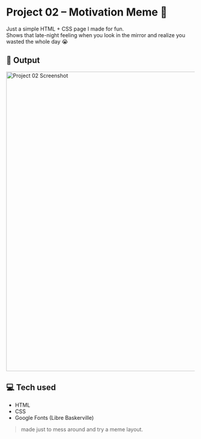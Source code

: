 # Project 02 – Motivation Meme 😤

Just a simple HTML + CSS page I made for fun.  
Shows that late-night feeling when you look in the mirror and realize you wasted the whole day 😭

## 📸 Output
<a href="https://postimg.cc/N5WRD1M4" target="_blank">
  <img src="https://i.postimg.cc/kg5wnsPk/Screenshot-2025-07-20-234502.png" alt="Project 02 Screenshot" width="800px">
</a>

## 💻 Tech used
- HTML  
- CSS  
- Google Fonts (Libre Baskerville)



> made just to mess around and try a meme layout.
